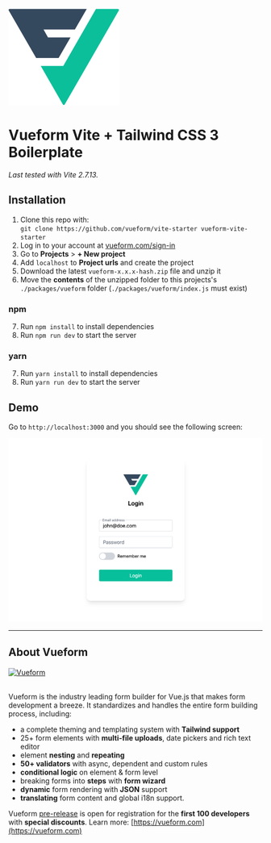 <br>
<a href="https://vueform.com?ref=github" target="_blank">

![Vueform](./assets/logo.svg)

</a>

# Vueform Vite + Tailwind CSS 3 Boilerplate

*Last tested with Vite 2.7.13.*

## Installation

1. Clone this repo with:<br>`git clone https://github.com/vueform/vite-starter vueform-vite-starter`
2. Log in to your account at <a href="https://vueform.com/sign-in" target="_blank">vueform.com/sign-in</a>
3. Go to **Projects** > **+ New project**
4. Add `localhost` to **Project urls** and create the project
5. Download the latest `vueform-x.x.x-hash.zip` file and unzip it
6. Move the **contents** of the unzipped folder to this projects's `./packages/vueform` folder (`./packages/vueform/index.js` must exist)

### npm

7. Run `npm install` to install dependencies
8. Run `npm run dev` to start the server

### yarn

7. Run `yarn install` to install dependencies
8. Run `yarn run dev` to start the server

## Demo

Go to `http://localhost:3000` and you should see the following screen:

![Vueform demo](./assets/demo.png)

---

## About Vueform

<a href="https://vueform.com?ref=ghb">
  <img align="center" src="https://github.com/vueform/multiselect/raw/main/assets/vueform-banner.png" alt="Vueform" title="Vueform">
</a>

<br>
<br>

Vueform is the industry leading form builder for Vue.js that makes form development a breeze. It standardizes and handles the entire form building process, including:
- a complete theming and templating system with **Tailwind support**
- 25+ form elements with **multi-file uploads**, date pickers and rich text editor
- element **nesting** and **repeating**
- **50+ validators** with async, dependent and custom rules
- **conditional logic** on element & form level
- breaking forms into **steps** with **form wizard**
- **dynamic** form rendering with **JSON** support
- **translating** form content and global i18n support.

Vueform [pre-release](https://vueform.com) is open for registration for the **first 100 developers** with **special discounts**. Learn more: [https://vueform.com](https://vueform.com)
